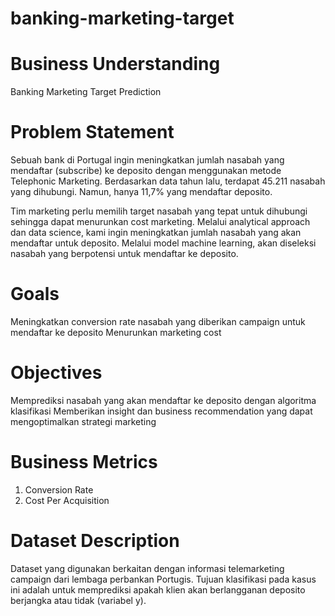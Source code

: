 # banking-marketing-target

# Business Understanding
Banking Marketing Target Prediction

# Problem Statement
Sebuah bank di Portugal ingin meningkatkan jumlah nasabah yang mendaftar (subscribe) ke deposito dengan menggunakan metode Telephonic Marketing. Berdasarkan data tahun lalu, terdapat 45.211 nasabah yang dihubungi. Namun, hanya 11,7% yang mendaftar deposito.

Tim marketing perlu memilih target nasabah yang tepat untuk dihubungi sehingga dapat menurunkan cost marketing. Melalui analytical approach dan data science, kami ingin meningkatkan jumlah nasabah yang akan mendaftar untuk deposito. Melalui model machine learning, akan diseleksi nasabah yang berpotensi untuk mendaftar ke deposito.

# Goals
Meningkatkan conversion rate nasabah yang diberikan campaign untuk mendaftar ke deposito
Menurunkan marketing cost
# Objectives
Memprediksi nasabah yang akan mendaftar ke deposito dengan algoritma klasifikasi
Memberikan insight dan business recommendation yang dapat mengoptimalkan strategi marketing

# Business Metrics
1. Conversion Rate
2. Cost Per Acquisition
# Dataset Description
Dataset yang digunakan berkaitan dengan informasi telemarketing campaign dari lembaga perbankan Portugis. Tujuan klasifikasi pada kasus ini adalah untuk memprediksi apakah klien akan berlangganan deposito berjangka atau tidak (variabel y).
